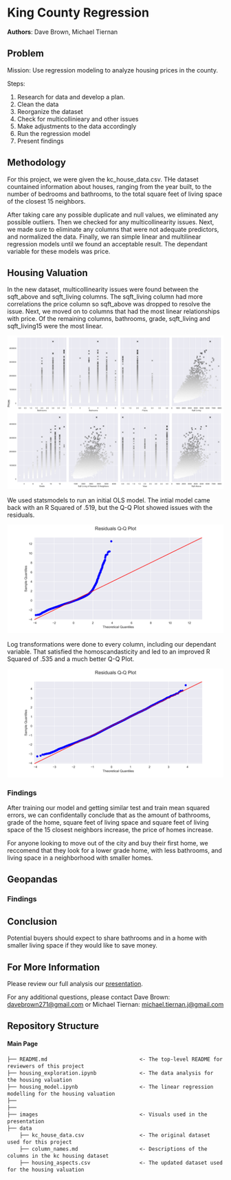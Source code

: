 # King County Regression

**Authors**: Dave Brown, Michael Tiernan

## Problem

Mission:  Use regression modeling to analyze housing prices in the county.

Steps:
1. Research for data and develop a plan.
2. Clean the data
3. Reorganize the dataset
4. Check for multicollinieary and other issues
5. Make adjustments to the data accordingly
6. Run the regression model
7. Present findings

## Methodology

For this project, we were given the kc_house_data.csv. THe dataset countained information about houses, ranging from the year built, to the number of bedrooms and bathrooms, to the total square feet of living space of the closest 15 neighbors.

After taking care any possible duplicate and null values, we eliminated any possible outliers. Then we checked for any multicollinearity issues. Next, we made sure to eliminate any columns that were not adequate predictors, and normalized the data. Finally, we ran simple linear and multilinear regression models until we found an acceptable result. The dependant variable for these models was price.

## Housing Valuation

In the new dataset, multicollinearity issues were found between the sqft_above and sqft_living columns. The sqft_living column had more correlations the price column so sqft_above was dropped to resolve the issue. Next, we moved on to columns that had the most linear relationships with price. Of the remaining columns, bathrooms, grade, sqft_living and sqft_living15 were the most linear.

![graph1](./images/king_county_corr.png)

We used statsmodels to run an initial OLS model. The intial model came back with an R Squared of .519, but the Q-Q Plot showed issues with the residuals.

![graph2](./images/model1_qq.png)

Log transformations were done to every column, including our dependant variable. That satisfied the homoscandasticity and led to an improved R Squared of .535 and a much better Q-Q Plot.

![graph3](./images/model3_qq.png)

### Findings

After training our model and getting similar test and train mean squared errors, we can confidentally conclude that as the amount of bathrooms, grade of the home, square feet of living space and square feet of living space of the 15 closest neighbors increase, the price of homes increase.

For anyone looking to move out of the city and buy their first home, we reccomend that they look for a lower grade home, with less bathrooms, and living space in a neighborhood with smaller homes.

## Geopandas


### Findings


## Conclusion

Potential buyers should expect to share bathrooms and in a home with smaller living space if they would like to save money.


## For More Information

Please review our full analysis our [presentation]().

For any additional questions, please contact Dave Brown: davebrown271@gmail.com or Michael Tiernan: michael.tiernan.j@gmail.com


## Repository Structure
#### Main Page
    ├── README.md                              <- The top-level README for reviewers of this project
    ├── housing_exploration.ipynb              <- The data analysis for the housing valuation
    ├── housing_model.ipynb                    <- The linear regression modelling for the housing valuation
    ├──
    ├──
    ├── images                                 <- Visuals used in the presentation
    ├── data
        ├── kc_house_data.csv                  <- The original dataset used for this project
        ├── column_names.md                    <- Descriptions of the columns in the kc housing dataset
        ├── housing_aspects.csv                <- The updated dataset used for the housing valuation
